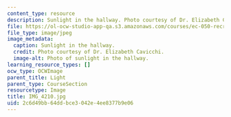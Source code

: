 ```yaml
---
content_type: resource
description: Sunlight in the hallway. Photo courtesy of Dr. Elizabeth Cavicchi.
file: https://ol-ocw-studio-app-qa.s3.amazonaws.com/courses/ec-050-recreate-experiments-from-history-inform-the-future-from-the-past-galileo-january-iap-2010/2c6d49bb64ddbce3042e4ee8377b9e06_IMG_4210.jpg
file_type: image/jpeg
image_metadata:
  caption: Sunlight in the hallway.
  credit: Photo courtesy of Dr. Elizabeth Cavicchi.
  image-alt: Photo of sunlight in the hallway.
learning_resource_types: []
ocw_type: OCWImage
parent_title: Light
parent_type: CourseSection
resourcetype: Image
title: IMG_4210.jpg
uid: 2c6d49bb-64dd-bce3-042e-4ee8377b9e06
---
```

